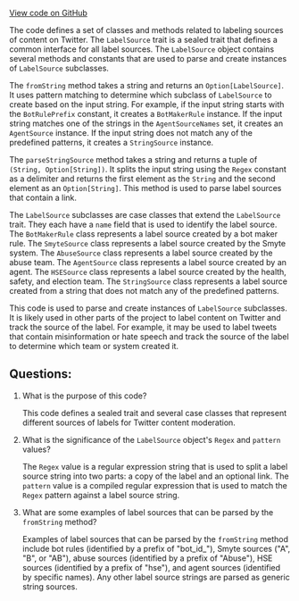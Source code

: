 [View code on GitHub](https://github.com/misbahsy/the-algorithm/visibilitylib/src/main/scala/com/twitter/visibility/models/LabelSource.scala)

The code defines a set of classes and methods related to labeling sources of content on Twitter. The `LabelSource` trait is a sealed trait that defines a common interface for all label sources. The `LabelSource` object contains several methods and constants that are used to parse and create instances of `LabelSource` subclasses. 

The `fromString` method takes a string and returns an `Option[LabelSource]`. It uses pattern matching to determine which subclass of `LabelSource` to create based on the input string. For example, if the input string starts with the `BotRulePrefix` constant, it creates a `BotMakerRule` instance. If the input string matches one of the strings in the `AgentSourceNames` set, it creates an `AgentSource` instance. If the input string does not match any of the predefined patterns, it creates a `StringSource` instance.

The `parseStringSource` method takes a string and returns a tuple of `(String, Option[String])`. It splits the input string using the `Regex` constant as a delimiter and returns the first element as the `String` and the second element as an `Option[String]`. This method is used to parse label sources that contain a link.

The `LabelSource` subclasses are case classes that extend the `LabelSource` trait. They each have a `name` field that is used to identify the label source. The `BotMakerRule` class represents a label source created by a bot maker rule. The `SmyteSource` class represents a label source created by the Smyte system. The `AbuseSource` class represents a label source created by the abuse team. The `AgentSource` class represents a label source created by an agent. The `HSESource` class represents a label source created by the health, safety, and election team. The `StringSource` class represents a label source created from a string that does not match any of the predefined patterns.

This code is used to parse and create instances of `LabelSource` subclasses. It is likely used in other parts of the project to label content on Twitter and track the source of the label. For example, it may be used to label tweets that contain misinformation or hate speech and track the source of the label to determine which team or system created it.
## Questions: 
 1. What is the purpose of this code?
    
    This code defines a sealed trait and several case classes that represent different sources of labels for Twitter content moderation.

2. What is the significance of the `LabelSource` object's `Regex` and `pattern` values?
    
    The `Regex` value is a regular expression string that is used to split a label source string into two parts: a copy of the label and an optional link. The `pattern` value is a compiled regular expression that is used to match the `Regex` pattern against a label source string.

3. What are some examples of label sources that can be parsed by the `fromString` method?
    
    Examples of label sources that can be parsed by the `fromString` method include bot rules (identified by a prefix of "bot_id_"), Smyte sources ("A", "B", or "AB"), abuse sources (identified by a prefix of "Abuse"), HSE sources (identified by a prefix of "hse"), and agent sources (identified by specific names). Any other label source strings are parsed as generic string sources.